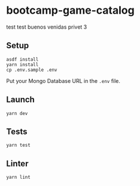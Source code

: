 # bootcamp-game-catalog
test test
buenos venidas
privet 3



## Setup

```sh-session
asdf install
yarn install
cp .env.sample .env
```

Put your Mongo Database URL in the `.env` file.

## Launch

```sh-session
yarn dev
```

## Tests

```sh-session
yarn test
```

## Linter

```sh-session
yarn lint
```
